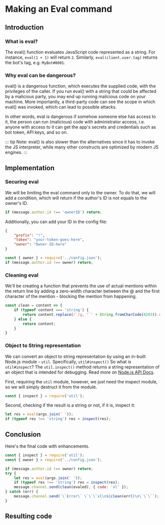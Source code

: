 # Making an Eval command

## Introduction

### What is eval?

The eval() function evaluates JavaScript code represented as a string.
For instance, `eval(1 + 1)` will return `2`. Similarly, `eval(client.user.tag)` returns the bot's tag, e.g. `MyBot#0001`.

### Why eval can be dangerous?

eval() is a dangerous function, which executes the supplied code, with the privileges of the caller. If you run eval() with a string that could be affected by a malicious party, you may end up running malicious code on your machine. More importantly, a third-party code can see the scope in which eval() was invoked, which can lead to possible attacks.

In other words, eval is dangerous if somehow someone else has access to it, the person can run (malicious) code with administrator access, i.e. anyone with access to it can get the app's secrets and credentials such as bot token, API keys, and so on.

::: tip
Note: eval() is also slower than the alternatives since it has to invoke the JS interpreter, while many other constructs are optimized by modern JS engines.
:::

## Implementation

### Securing eval

We will be limiting the eval command only to the owner.
To do that, we will add a condition, which will return if the author's ID is not equals to the owner's ID.

<!-- eslint-skip -->

```js
if (message.author.id !== 'ownerID') return;
```

Additionally, you can add your ID in the config file:

```json
{
    "prefix": "!",
    "token": "your-token-goes-here",
    "owner": "Owner-ID-here"
}
```

<!-- eslint-skip -->

```js
const { owner } = require('../config.json');
if (message.author.id !== owner) return;
```

### Cleaning eval

We'll be creating a function that prevents the use of actual mentions within the return line by adding a zero-width character between the @ and the first character of the mention - blocking the mention from happening.

<!-- eslint-skip -->

```js
const clean = content => {
    if (typeof content === 'string') {
        return content.replace(/`/g, '`' + String.fromCharCode(8203)).replace(/@/g, '@' + String.fromCharCode(8203));
    } else {
        return content;
    }
}
```

### Object to String representation

We can convert an object to string representation by using an in-built Node.js module - `util`. Specifically, `util#inspect()`
So what is `util#inspect`? The `util.inspect()` method returns a string representation of an object that is intended for debugging.
Read more on [Node.js API Docs](https://nodejs.org/api/util.html#util_util_inspect_object_options).

First, requiring the `util` module, however, we just need the inspect module, so we will simply destruct it from the module.

```js
const { inspect } = require('util');
```

Second, checking if the result is a string or not, if it is, inspect it:

<!-- eslint-skip -->

```js
let res = eval(args.join(' '));
if (typeof res !== 'string') res = inspect(res);
```

## Conclusion

Here's the final code with enhancements.

<!-- eslint-skip -->

```js
const { inspect } = require('util');
const { owner } = require('../config.json');

if (message.author.id !== owner) return;
try {
    let res = eval(args.join(' '));
    if (typeof res !== 'string') res = inspect(res);
    message.channel.send(clean(evaled), { code: 'xl' });
} catch (err) {
    message.channel.send(`\`Error\` \`\`\`xl\n${clean(err)}\n\`\`\``);
}
```

## Resulting code

<resulting-code />
